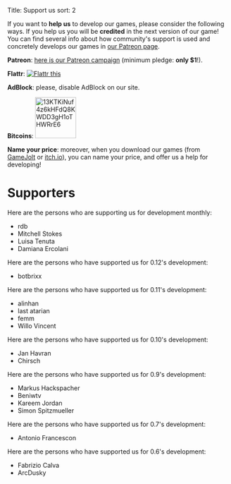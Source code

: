 Title: Support us
sort: 2

If you want to **help us** to develop our games, please consider the following ways. If you help us you will be **credited** in the next version of our game! You can find several info about how community's support is used and concretely develops our games in [our Patreon page](https://www.patreon.com/ya2).

**Patreon**: [here is our Patreon campaign](https://www.patreon.com/ya2) (minimum pledge: **only $1**!).

**Flattr**: <a href="https://flattr.com/@cflavio" target="_blank"><img src="//api.flattr.com/button/flattr-badge-large.png" alt="Flattr this" title="Flattr this" border="0"></a>

**AdBlock**: please, disable AdBlock on our site.

**Bitcoins**: <a href="bitcoin:13KTKiNuf4z6kHFdQ8KWDD3gH1oTHWRrE6"><img src="http://en.bitcoin.it/w/images/en/8/8c/RibbonDonateBitcoin.png" title="13KTKiNuf4z6kHFdQ8KWDD3gH1oTHWRrE6" width="93"></a>

**Name your price**: moreover, when you download our games (from [GameJolt](https://gamejolt.com/games/yorg/248156) or [itch.io](https://ya2.itch.io/yorg)), you can name your price, and offer us a help for developing!


Supporters
==========

Here are the persons who are supporting us for development monthly:

* rdb
* Mitchell Stokes
* Luisa Tenuta
* Damiana Ercolani

Here are the persons who have supported us for 0.12's development:

* botbrixx

Here are the persons who have supported us for 0.11's development:

* alinhan
* last atarian
* femm
* Willo Vincent

Here are the persons who have supported us for 0.10's development:

* Jan Havran
* Chirsch

Here are the persons who have supported us for 0.9's development:

* Markus Hackspacher
* Beniwtv
* Kareem Jordan
* Simon Spitzmueller

Here are the persons who have supported us for 0.7's development:

* Antonio Francescon

Here are the persons who have supported us for 0.6's development:

* Fabrizio Calva
* ArcDusky
